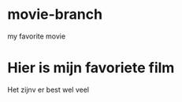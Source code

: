 # movie-branch
my favorite movie 
<html>

<body>
  
  <h1> Hier is mijn favoriete film </h1>
  <p> Het zijnv er best wel veel </p>
  
</body>
</html>
  
  
